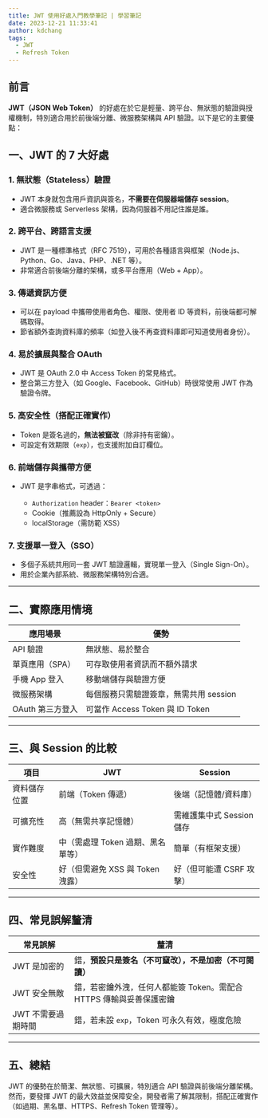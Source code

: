 ```yaml
---
title: JWT 使用好處入門教學筆記 | 學習筆記
date: 2023-12-21 11:33:41
author: kdchang
tags:
  - JWT
  - Refresh Token
---
```


## 前言

**JWT（JSON Web Token）** 的好處在於它是輕量、跨平台、無狀態的驗證與授權機制，特別適合用於前後端分離、微服務架構與 API 驗證。以下是它的主要優點：

## 一、JWT 的 7 大好處

### 1. **無狀態（Stateless）驗證**

- JWT 本身就包含用戶資訊與簽名，**不需要在伺服器端儲存 session**。
- 適合微服務或 Serverless 架構，因為伺服器不用記住誰是誰。

### 2. **跨平台、跨語言支援**

- JWT 是一種標準格式（RFC 7519），可用於各種語言與框架（Node.js、Python、Go、Java、PHP、.NET 等）。
- 非常適合前後端分離的架構，或多平台應用（Web + App）。

### 3. **傳遞資訊方便**

- 可以在 payload 中攜帶使用者角色、權限、使用者 ID 等資料，前後端都可解碼取得。
- 節省額外查詢資料庫的頻率（如登入後不再查資料庫即可知道使用者身份）。

### 4. **易於擴展與整合 OAuth**

- JWT 是 OAuth 2.0 中 Access Token 的常見格式。
- 整合第三方登入（如 Google、Facebook、GitHub）時很常使用 JWT 作為驗證令牌。

### 5. **高安全性（搭配正確實作）**

- Token 是簽名過的，**無法被竄改**（除非持有密鑰）。
- 可設定有效期限（`exp`），也支援附加自訂欄位。

### 6. **前端儲存與攜帶方便**

- JWT 是字串格式，可透過：

  - `Authorization` header：`Bearer <token>`
  - Cookie（推薦設為 HttpOnly + Secure）
  - localStorage（需防範 XSS）

### 7. **支援單一登入（SSO）**

- 多個子系統共用同一套 JWT 驗證邏輯，實現單一登入（Single Sign-On）。
- 用於企業內部系統、微服務架構特別合適。

---

## 二、實際應用情境

| 應用場景         | 優勢                                   |
| ---------------- | -------------------------------------- |
| API 驗證         | 無狀態、易於整合                       |
| 單頁應用（SPA）  | 可存取使用者資訊而不額外請求           |
| 手機 App 登入    | 移動端儲存與驗證方便                   |
| 微服務架構       | 每個服務只需驗證簽章，無需共用 session |
| OAuth 第三方登入 | 可當作 Access Token 與 ID Token        |

---

## 三、與 Session 的比較

| 項目         | JWT                               | Session                   |
| ------------ | --------------------------------- | ------------------------- |
| 資料儲存位置 | 前端（Token 傳遞）                | 後端（記憶體/資料庫）     |
| 可擴充性     | 高（無需共享記憶體）              | 需維護集中式 Session 儲存 |
| 實作難度     | 中（需處理 Token 過期、黑名單等） | 簡單（有框架支援）        |
| 安全性       | 好（但需避免 XSS 與 Token 洩露）  | 好（但可能遭 CSRF 攻擊）  |

---

## 四、常見誤解釐清

| 常見誤解           | 釐清                                                                |
| ------------------ | ------------------------------------------------------------------- |
| JWT 是加密的       | 錯，**預設只是簽名（不可竄改），不是加密（不可閱讀）**              |
| JWT 安全無敵       | 錯，若密鑰外洩，任何人都能簽 Token。需配合 HTTPS 傳輸與妥善保護密鑰 |
| JWT 不需要過期時間 | 錯，若未設 `exp`，Token 可永久有效，極度危險                        |

---

## 五、總結

JWT 的優勢在於簡潔、無狀態、可擴展，特別適合 API 驗證與前後端分離架構。然而，要發揮 JWT 的最大效益並保障安全，開發者需了解其限制，搭配正確實作（如過期、黑名單、HTTPS、Refresh Token 管理等）。
